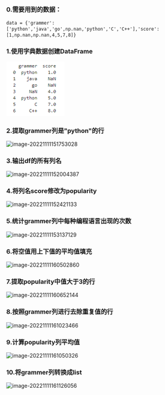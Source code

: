 ### 0.需要用到的数据：

```pytho
data = {'grammer':['python','java','go',np.nan,'python','C','C++'],'score':[1,np.nan,np.nan,4,5,7,8]}
```



### 1.使用字典数据创建DataFrame

![image-20221111151437072](picture/image-20221111150128940.jpg)

### 2.提取grammer列是"python"的行

![image-20221111151753028](C:\Users\ameng\AppData\Roaming\Typora\typora-user-images\image-20221111151753028.png)

### 3.输出df的所有列名

![image-20221111152004387](C:\Users\ameng\AppData\Roaming\Typora\typora-user-images\image-20221111152004387.png)

### 4.将列名score修改为popularity

![image-20221111152421133](C:\Users\ameng\AppData\Roaming\Typora\typora-user-images\image-20221111152421133.png)

### 5.统计grammer列中每种编程语言出现的次数

![image-20221111153137129](C:\Users\ameng\AppData\Roaming\Typora\typora-user-images\image-20221111153137129.png)

### 6.将空值用上下值的平均值填充

![image-20221111160502860](C:\Users\ameng\AppData\Roaming\Typora\typora-user-images\image-20221111160502860.png)



### 7.提取popularity中值大于3的行

![image-20221111160652144](C:\Users\ameng\AppData\Roaming\Typora\typora-user-images\image-20221111160652144.png)

### 8.按照grammer列进行去除重复值的行

![image-20221111161023466](C:\Users\ameng\AppData\Roaming\Typora\typora-user-images\image-20221111161023466.png)

### 9.计算popularity列平均值

![image-20221111161050326](C:\Users\ameng\AppData\Roaming\Typora\typora-user-images\image-20221111161050326.png)



### 10.将grammer列转换成list

![image-20221111161126056](C:\Users\ameng\AppData\Roaming\Typora\typora-user-images\image-20221111161126056.png)

